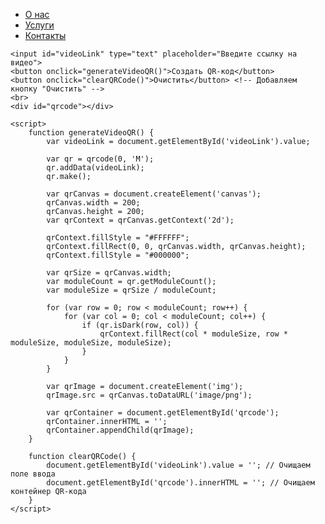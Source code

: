 
<html lang="en">

<head>
    <link rel="stylesheet" type="text/css" href="styles.css">
    <title>Генератор QR-кода для видео</title>
    <script src="script.js"></script>
    <script src="https://cdnjs.cloudflare.com/ajax/libs/qrcode-generator/1.4.4/qrcode.min.js"></script>
</head>

<body>
    <nav>
        <ul>
            <li><a href="#about">О нас</a></li>
            <li><a href="#services">Услуги</a></li>
            <li><a href="#contact">Контакты</a></li>
        </ul>
    </nav>

    <input id="videoLink" type="text" placeholder="Введите ссылку на видео">
    <button onclick="generateVideoQR()">Создать QR-код</button>
    <button onclick="clearQRCode()">Очистить</button> <!-- Добавляем кнопку "Очистить" -->
    <br>
    <div id="qrcode"></div>

    <script>
        function generateVideoQR() {
            var videoLink = document.getElementById('videoLink').value;

            var qr = qrcode(0, 'M');
            qr.addData(videoLink);
            qr.make();

            var qrCanvas = document.createElement('canvas');
            qrCanvas.width = 200;
            qrCanvas.height = 200;
            var qrContext = qrCanvas.getContext('2d');

            qrContext.fillStyle = "#FFFFFF";
            qrContext.fillRect(0, 0, qrCanvas.width, qrCanvas.height);
            qrContext.fillStyle = "#000000";

            var qrSize = qrCanvas.width;
            var moduleCount = qr.getModuleCount();
            var moduleSize = qrSize / moduleCount;

            for (var row = 0; row < moduleCount; row++) {
                for (var col = 0; col < moduleCount; col++) {
                    if (qr.isDark(row, col)) {
                        qrContext.fillRect(col * moduleSize, row * moduleSize, moduleSize, moduleSize);
                    }
                }
            }

            var qrImage = document.createElement('img');
            qrImage.src = qrCanvas.toDataURL('image/png');

            var qrContainer = document.getElementById('qrcode');
            qrContainer.innerHTML = '';
            qrContainer.appendChild(qrImage);
        }

        function clearQRCode() {
            document.getElementById('videoLink').value = ''; // Очищаем поле ввода
            document.getElementById('qrcode').innerHTML = ''; // Очищаем контейнер QR-кода
        }
    </script>
</body>

</html>

  
